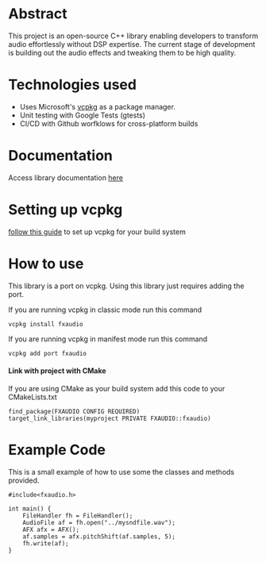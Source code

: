 # Abstract
This project is an open-source C++ library enabling developers to transform audio effortlessly without DSP expertise. The current stage of development is building out the audio effects and tweaking them to be high quality. 

# Technologies used
* Uses Microsoft's [vcpkg](https://github.com/microsoft/vcpkg) as a package manager.
* Unit testing with Google Tests (gtests)
* CI/CD with Github worfklows for cross-platform builds

# Documentation
Access library documentation [here](https://enzomassyle.github.io/AudioFX/index.html)

# Setting up vcpkg
[follow this guide](https://learn.microsoft.com/en-us/vcpkg/get_started/get-started?pivots=shell-bash) to set up vcpkg for your build system
# How to use 
This library is a port on vcpkg. Using this library just requires adding the port.

If you are running vcpkg in classic mode run this command
```Console
vcpkg install fxaudio
```

If you are running vcpkg in manifest mode run this command
```Console
vcpkg add port fxaudio
```

#### Link with project with CMake

If you are using CMake as your build system add this code to your CMakeLists.txt
```Console
find_package(FXAUDIO CONFIG REQUIRED)
target_link_libraries(myproject PRIVATE FXAUDIO::fxaudio)
```
# Example Code
This is a small example of how to use some the classes and methods provided. 
```Console
#include<fxaudio.h>

int main() {
    FileHandler fh = FileHandler();
    AudioFile af = fh.open("../mysndfile.wav");
    AFX afx = AFX();
    af.samples = afx.pitchShift(af.samples, 5);
    fh.write(af);
}
```







<!-- # How to Use
To use this application, put any voice samples in the samples folder. In src/main.cpp, apply audio processing to a given .mp3 or .wav file

First install [libsndfile](https://github.com/libsndfile/libsndfile)
Clone this [FFT Repo](https://github.com/mborgerding/kissfft)

navigate to the build directory 

run `cd build` \
run `cmake ..` \
run `make` 

excecute the `mc` excetuable providing a sound file. Here is provided with an example sound file \
`./mc Diner.wav`

A file titled out.wav will be written to the build directory -->
